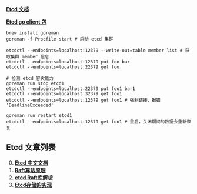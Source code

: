 

**[Etcd 文档](https://etcd.io/docs/v3.4.0/integrations/)**

**[Etcd go client 包](https://github.com/etcd-io/etcd/blob/master/clientv3/README.md)**

```shell script
brew install goreman
goreman -f Procfile start # 启动 etcd 集群

etcdctl --endpoints=localhost:12379 --write-out=table member list # 获取集群 member 信息
etcdctl --endpoints=localhost:12379 put foo bar
etcdctl --endpoints=localhost:22379 get foo

# 检测 etcd 容灾能力
goreman run stop etcd1
etcdctl --endpoints=localhost:22379 put foo1 bar1
etcdctl --endpoints=localhost:32379 get foo1
etcdctl --endpoints=localhost:12379 get foo1 # 强制链接，报错 'DeadlineExceeded'

goreman run restart etcd1
etcdctl --endpoints=localhost:12379 get foo1 # 重启，关闭期间的数据会重新恢复
```



## Etcd 文章列表
0. **[Etcd 中文文档](https://doczhcn.gitbook.io/etcd/)**
1. **[Raft算法原理](https://www.codedump.info/post/20180921-raft/)**
2. **[etcd Raft库解析](https://www.codedump.info/post/20180922-etcd-raft/)**
3. **[Etcd存储的实现](https://www.codedump.info/post/20181125-etcd-server/)**
